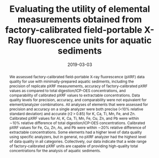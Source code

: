 ---
abstract: "We assessed factory-calibrated field-portable X-ray fluorescence (pXRF) data quality for use with minimally-prepared aquatic sediments, including the precision of replicate pXRF measurements, accuracy of factory-calibrated pXRF values as compared to total digestion/ICP-OES concentrations, and comparability of calibrated pXRF values to extractable concentrations. Data quality levels for precision, accuracy, and comparability were not equivalent for element/analyzer combinations. All analyses of elements that were assessed for precision and accuracy on a single analyzer were both precise (<10% relative standard deviation) and accurate (r2 > 0.85) for K, Ca, Ti, Mn, Fe, and Zn. Calibrated pXRF values for Al, K, Ca, Ti, Mn, Fe, Cu, Zn, and Pb were within ∼10% relative difference of total digestion/ICP-OES concentrations. Calibrated pXRF values for Fe, Cu, Zn, As, and Pb were within ∼20% relative difference of extractable concentrations. Some elements had a higher level of data quality using specific analyzers, but in general, no pXRF analyzer had the highest level of data quality in all categories. Collectively, our data indicate that a wide range of factory-calibrated pXRF units are capable of providing high-quality total concentrations for the analysis of aquatic sediments."
authors: ["Dewey W. Dunnington", "Ian S. Spooner", "Mark L. Mallory", "Chris E. White", "Graham A. Gagnon"]
date: "2019-03-03"
doi: "10.1016/j.envpol.2019.03.001"
featured: true
image:
  caption: ""
  focal_point: ""
  preview_only: false
projects: [geoscience]
publication: "Environmental Pollution"
publication_short: ""
publication_types: ["2"]
summary: ""
tags: []
title: "Evaluating the utility of elemental measurements obtained from factory-calibrated field-portable X-Ray fluorescence units for aquatic sediments"
url_code: ""
url_dataset: ""
url_pdf: ""
url_poster: ""
url_project: ""
url_slides: ""
url_source: ""
url_video: ""
---